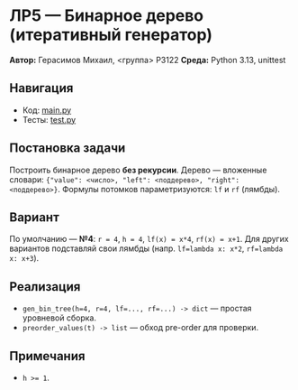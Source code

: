# ЛР5 — Бинарное дерево (итеративный генератор)

**Автор:** Герасимов Михаил, <группа> P3122
**Среда:** Python 3.13, unittest

## Навигация
- Код: [main.py](./main.py)
- Тесты: [test.py](./test.py)

## Постановка задачи
Построить бинарное дерево **без рекурсии**. Дерево — вложенные словари:
`{"value": <число>, "left": <поддерево>, "right": <поддерево>}`.
Формулы потомков параметризуются: `lf` и `rf` (лямбды).

## Вариант
По умолчанию — **№4**: `r = 4`, `h = 4`, `lf(x) = x*4`, `rf(x) = x+1`.
Для других вариантов подставляй свои лямбды (напр. `lf=lambda x: x*2`, `rf=lambda x: x+3`).

## Реализация
- `gen_bin_tree(h=4, r=4, lf=..., rf=...) -> dict` — простая уровневой сборка.
- `preorder_values(t) -> list` — обход pre-order для проверки.

## Примечания
- `h >= 1`.  

